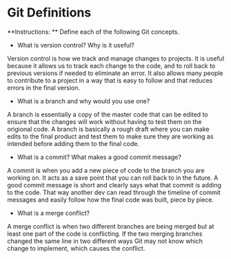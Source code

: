 # Git Definitions

**Instructions: ** Define each of the following Git concepts.

* What is version control?  Why is it useful?

Version control is how we track and manage changes to projects. It is useful because it allows us to track each change to the code, and to roll back to previous versions if needed to eliminate an error. It also allows many people to contribute to a project in a way that is easy to follow and that reduces errors in the final version.

* What is a branch and why would you use one?

A branch is essentially a copy of the master code that can be edited to ensure that the changes will work without having to test them on the origional code. A branch is basically a rough draft where you can make edits to the final product and test them to make sure they are working as intended before adding them to the final code.

* What is a commit? What makes a good commit message?

A commit is when you add a new piece of code to the branch you are working on. It acts as a save point that you can roll back to in the future. A good commit message is short and clearly says what that commit is adding to the code. That way another dev can read through the timeline of commit messages and easily follow how the final code was built, piece by piece.

* What is a merge conflict?

A merge conflict is when two different branches are being merged but at least one part of the code is conflicting. If the two merging branches changed the same line in two different ways Git may not know which change to implement, which causes the conflict.